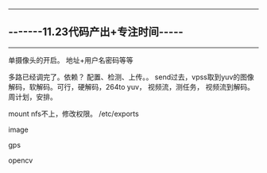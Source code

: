 ---------------------------------------------------------
-------11.23代码产出+专注时间-----
---------------------------------------------------------
---------------------------------------------------------
单摄像头的开启。
地址+用户名密码等等

多路已经调完了。依赖？
配置、检测、上传。。
send过去，vpss取到yuv的图像
解码，软解码。可行，硬解码，264to yuv，
视频流，测任务，
视频流到解码。
周计划，安排。


mount nfs不上，修改权限。
/etc/exports

image

gps

opencv
